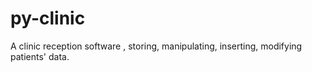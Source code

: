 # py-clinic
A clinic reception software , storing, manipulating, inserting, modifying patients' data.
